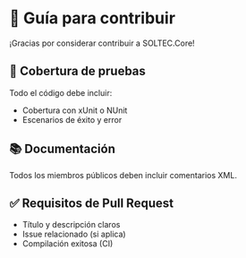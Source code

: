 # 🤝 Guía para contribuir

¡Gracias por considerar contribuir a SOLTEC.Core!

## 🧪 Cobertura de pruebas
Todo el código debe incluir:
- Cobertura con xUnit o NUnit
- Escenarios de éxito y error

## 📚 Documentación
Todos los miembros públicos deben incluir comentarios XML.

## ✅ Requisitos de Pull Request
- Título y descripción claros
- Issue relacionado (si aplica)
- Compilación exitosa (CI)
